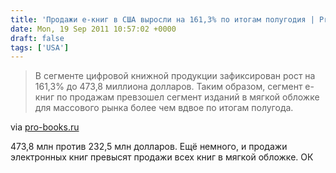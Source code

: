 ```yaml
---
title: 'Продажи е-книг в США выросли на 161,3% по итогам полугодия | Pro-Books.ru'
date: Mon, 19 Sep 2011 10:57:02 +0000
draft: false
tags: ['USA']
---
```


> В сегменте цифровой книжной продукции зафиксирован рост на 161,3% до 473,8 миллиона долларов. Таким образом, сегмент е-книг по продажам превзошел сегмент изданий в мягкой обложке для массового рынка более чем вдвое по итогам полугода.

via [pro-books.ru](http://pro-books.ru/sitearticles/7873#.Tncd7XXTZKk.twitter)

473,8 млн против 232,5 млн долларов. Ещё немного, и продажи электронных книг превысят продажи всех книг в мягкой обложке. ОК